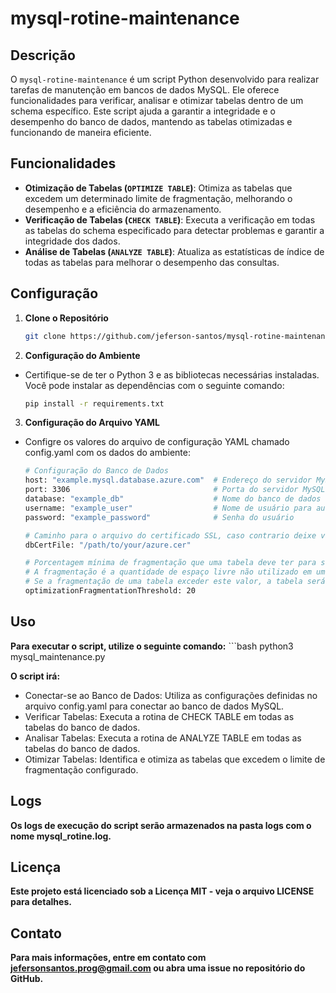# mysql-rotine-maintenance

## Descrição

O `mysql-rotine-maintenance` é um script Python desenvolvido para realizar tarefas de manutenção em bancos de dados MySQL. Ele oferece funcionalidades para verificar, analisar e otimizar tabelas dentro de um schema específico. Este script ajuda a garantir a integridade e o desempenho do banco de dados, mantendo as tabelas otimizadas e funcionando de maneira eficiente.

## Funcionalidades

- **Otimização de Tabelas (`OPTIMIZE TABLE`)**: Otimiza as tabelas que excedem um determinado limite de fragmentação, melhorando o desempenho e a eficiência do armazenamento.
- **Verificação de Tabelas (`CHECK TABLE`)**: Executa a verificação em todas as tabelas do schema especificado para detectar problemas e garantir a integridade dos dados.
- **Análise de Tabelas (`ANALYZE TABLE`)**: Atualiza as estatísticas de índice de todas as tabelas para melhorar o desempenho das consultas.

## Configuração

1. **Clone o Repositório**

   ```bash
   git clone https://github.com/jeferson-santos/mysql-rotine-maintenance

2. **Configuração do Ambiente**

- Certifique-se de ter o Python 3 e as bibliotecas necessárias instaladas. Você pode instalar as dependências com o seguinte comando:

   ```bash
   pip install -r requirements.txt

3. **Configuração do Arquivo YAML**

- Configre os valores do arquivo de configuração YAML chamado config.yaml com os dados do ambiente:

   ```bash
   # Configuração do Banco de Dados
   host: "example.mysql.database.azure.com"  # Endereço do servidor MySQL
   port: 3306                                # Porta do servidor MySQL
   database: "example_db"                    # Nome do banco de dados
   username: "example_user"                  # Nome de usuário para autenticação
   password: "example_password"              # Senha do usuário
   
   # Caminho para o arquivo do certificado SSL, caso contrario deixe vazio ""
   dbCertFile: "/path/to/your/azure.cer"
   
   # Porcentagem mínima de fragmentação que uma tabela deve ter para ser considerada para otimização.
   # A fragmentação é a quantidade de espaço livre não utilizado em uma tabela em relação ao espaço total (dados + índices).
   # Se a fragmentação de uma tabela exceder este valor, a tabela será selecionada para a rotina de otimização.
   optimizationFragmentationThreshold: 20

## Uso

**Para executar o script, utilize o seguinte comando:**
      ```bash
       python3 mysql_maintenance.py
       
**O script irá:**

- Conectar-se ao Banco de Dados: Utiliza as configurações definidas no arquivo config.yaml para conectar ao banco de dados MySQL.
- Verificar Tabelas: Executa a rotina de CHECK TABLE em todas as tabelas do banco de dados.
- Analisar Tabelas: Executa a rotina de ANALYZE TABLE em todas as tabelas do banco de dados.
- Otimizar Tabelas: Identifica e otimiza as tabelas que excedem o limite de fragmentação configurado.

## Logs
**Os logs de execução do script serão armazenados na pasta logs com o nome mysql_rotine.log.**

## Licença
**Este projeto está licenciado sob a Licença MIT - veja o arquivo LICENSE para detalhes.**

## Contato
**Para mais informações, entre em contato com jefersonsantos.prog@gmail.com ou abra uma issue no repositório do GitHub.**
